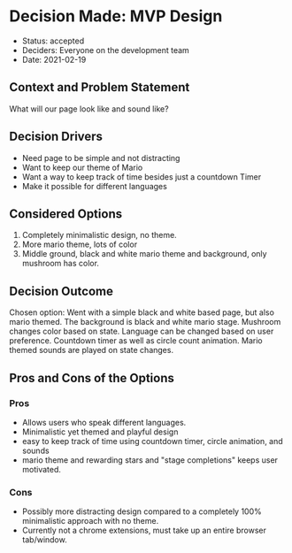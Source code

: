 # Decision Made: MVP Design

* Status: accepted
* Deciders: Everyone on the development team
* Date: 2021-02-19

## Context and Problem Statement

What will our page look like and sound like? 

## Decision Drivers 

* Need page to be simple and not distracting
* Want to keep our theme of Mario 
* Want a way to keep track of time besides just a countdown Timer
* Make it possible for different languages

## Considered Options

1. Completely minimalistic design, no theme. 
2. More mario theme, lots of color
3. Middle ground, black and white mario theme and background, only mushroom has color. 

## Decision Outcome

Chosen option: Went with a simple black and white based page, but also mario themed. The background is black and white mario stage. Mushroom changes color based on state.
Language can be changed based on user preference. Countdown timer as well as circle count animation. Mario themed sounds are played on state changes.

## Pros and Cons of the Options 

### Pros

* Allows users who speak different languages. 
* Minimalistic yet themed and playful design 
* easy to keep track of time using countdown timer, circle animation, and sounds
* mario theme and rewarding stars and "stage completions" keeps user motivated.

### Cons
* Possibly more distracting design compared to a completely 100% minimalistic approach with no theme. 
* Currently not a chrome extensions, must take up an entire browser tab/window. 


